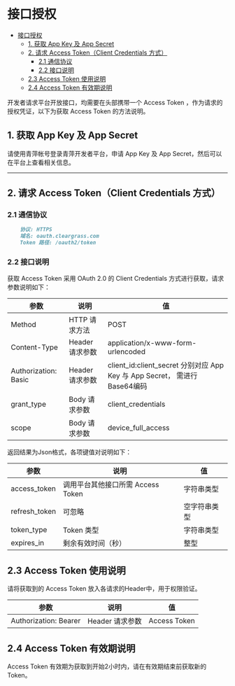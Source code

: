 # 接口授权

- [接口授权](#接口授权)
  - [1. 获取 App Key 及 App Secret](#1-获取-app-key-及-app-secret)
  - [2. 请求 Access Token（Client Credentials 方式）](#2-请求-access-tokenclient-credentials-方式)
    - [2.1 通信协议](#21-通信协议)
    - [2.2 接口说明](#22-接口说明)
  - [2.3 Access Token 使用说明](#23-access-token-使用说明)
  - [2.4 Access Token 有效期说明](#24-access-token-有效期说明)

开发者请求平台开放接口，均需要在头部携带一个 Access Token ，作为请求的授权凭证，以下为获取 Access Token 的方法说明。

## 1. 获取 App Key 及 App Secret

请使用青萍帐号登录青萍开发者平台，申请 App Key 及 App Secret，然后可以在平台上查看相关信息。

------

## 2. 请求 Access Token（Client Credentials 方式）

### 2.1 通信协议

```markdown
    协议: HTTPS
    域名: oauth.cleargrass.com
    Token 路径: /oauth2/token
```

### 2.2 接口说明

获取 Access Token 采用 OAuth 2.0 的 Client Credentials 方式进行获取，请求参数说明如下：

| 参数                 | 说明            | 值                                                                         |
| -------------------- | --------------- | -------------------------------------------------------------------------- |
| Method               | HTTP 请求方法   | POST                                                                       |
| Content-Type         | Header 请求参数 | application/x-www-form-urlencoded                                          |
| Authorization: Basic | Header 请求参数 | client_id:client_secret 分别对应 App Key 与 App Secret， 需进行 Base64编码 |
| grant_type           | Body 请求参数   | client_credentials                                                         |
| scope                | Body 请求参数   | device_full_access                                                         |

返回结果为Json格式，各项键值对说明如下：

| 参数          | 说明                              | 值           |
| ------------- | --------------------------------- | ------------ |
| access_token  | 调用平台其他接口所需 Access Token | 字符串类型   |
| refresh_token | 可忽略                            | 空字符串类型 |
| token_type    | Token 类型                        | 字符串类型   |
| expires_in    | 剩余有效时间（秒）                | 整型         |

## 2.3 Access Token 使用说明

请将获取到的 Access Token 放入各请求的Header中，用于权限验证。

| 参数                  | 说明            | 值           |
| --------------------- | --------------- | ------------ |
| Authorization: Bearer | Header 请求参数 | Access Token |

## 2.4 Access Token 有效期说明

 Access Token 有效期为获取到开始2小时内，请在有效期结束前获取新的 Token。
